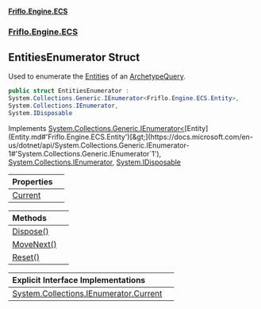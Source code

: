 #### [Friflo.Engine.ECS](index.md#'index')
### [Friflo.Engine.ECS](Friflo.Engine.ECS.md#'Friflo.Engine.ECS')

## EntitiesEnumerator Struct

Used to enumerate the [Entities](ArchetypeQuery.Entities.md#'Friflo.Engine.ECS.ArchetypeQuery.Entities') of an  [ArchetypeQuery](ArchetypeQuery.md#'Friflo.Engine.ECS.ArchetypeQuery').

```csharp
public struct EntitiesEnumerator :
System.Collections.Generic.IEnumerator<Friflo.Engine.ECS.Entity>,
System.Collections.IEnumerator,
System.IDisposable
```

Implements [System.Collections.Generic.IEnumerator&lt;](https://docs.microsoft.com/en-us/dotnet/api/System.Collections.Generic.IEnumerator-1#'System.Collections.Generic.IEnumerator`1')[Entity](Entity.md#'Friflo.Engine.ECS.Entity')[&gt;](https://docs.microsoft.com/en-us/dotnet/api/System.Collections.Generic.IEnumerator-1#'System.Collections.Generic.IEnumerator`1'), [System.Collections.IEnumerator](https://docs.microsoft.com/en-us/dotnet/api/System.Collections.IEnumerator#'System.Collections.IEnumerator'), [System.IDisposable](https://docs.microsoft.com/en-us/dotnet/api/System.IDisposable#'System.IDisposable')

| Properties | |
| :--- | :--- |
| [Current](EntitiesEnumerator.Current.md#'Friflo.Engine.ECS.EntitiesEnumerator.Current') | |

| Methods | |
| :--- | :--- |
| [Dispose()](EntitiesEnumerator.Dispose().md#'Friflo.Engine.ECS.EntitiesEnumerator.Dispose()') | |
| [MoveNext()](EntitiesEnumerator.MoveNext().md#'Friflo.Engine.ECS.EntitiesEnumerator.MoveNext()') | |
| [Reset()](EntitiesEnumerator.Reset().md#'Friflo.Engine.ECS.EntitiesEnumerator.Reset()') | |

| Explicit Interface Implementations | |
| :--- | :--- |
| [System.Collections.IEnumerator.Current](EntitiesEnumerator.System.Collections.IEnumerator.Current.md#'Friflo.Engine.ECS.EntitiesEnumerator.System.Collections.IEnumerator.Current') | |
